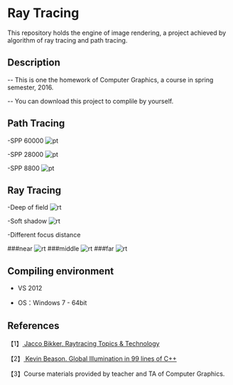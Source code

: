 # Ray Tracing

This repository holds the engine of image rendering, a project achieved by algorithm of ray tracing and path tracing.

 
## Description

-- This is one the homework of Computer Graphics, a course in spring semester, 2016.

-- You can download this project to complile by yourself.

## Path Tracing

-SPP 60000
![pt](https://raw.githubusercontent.com/lihy96/RayTracing/master/picture/SPP60000.png)

-SPP 28000
![pt](https://raw.githubusercontent.com/lihy96/RayTracing/master/picture/SPP28000.png)

-SPP 8800
![pt](https://raw.githubusercontent.com/lihy96/RayTracing/master/picture/SPP8800.png)

## Ray Tracing

-Deep of field
![rt](https://raw.githubusercontent.com/lihy96/RayTracing/master/picture/jingshen2.png)

-Soft shadow
![rt](https://raw.githubusercontent.com/lihy96/RayTracing/master/picture/multi2.png)

-Different focus distance

###near
![rt](https://raw.githubusercontent.com/lihy96/RayTracing/master/picture/dof1.png)
###middle
![rt](https://raw.githubusercontent.com/lihy96/RayTracing/master/picture/dof2.png)
###far
![rt](https://raw.githubusercontent.com/lihy96/RayTracing/master/picture/dof3.png)

##  Compiling environment

- VS 2012

- OS：Windows 7 - 64bit

## References

<p>【1】<a href="www.flipcode.com/archives/Raytracing_Topics_Techniques-Part_1_Introduction.shtml">
Jacco Bikker, Raytracing Topics & Technology</a></p>

<p>【2】<a href="http://www.kevinbeason.com/smallpt/">
Kevin Beason. Global Illumination in 99 lines of C++</a></p>


【3】Course materials provided by teacher and TA of Computer Graphics.